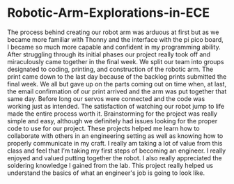 # Robotic-Arm-Explorations-in-ECE
The process behind creating our robot arm was arduous at first but as we became more familiar with Thonny and the interface with the pi pico board, I became so much more capable and confident in my programming ability. After struggling through its initial phases our project really took off and miraculously came together in the final week.
We split our team into groups designated to coding, printing, and construction of the robotic arm. The print came down to the last day because of the backlog prints submitted the final week. We all but gave up on the parts coming out on time when, at last, the email confirmation of our print arrived and the arm was put together that same day. Before long our servos were connected and the code was working just as intended. The satisfaction of watching our robot jump to life made the entire process worth it.
Brainstorming for the project was really simple and easy, although we definitely had issues looking for the proper code to use for our project. These projects helped me learn how to collaborate with others in an engineering setting as well as knowing how to properly communicate in my craft.
I really am taking a lot of value from this class and feel that I’m taking my first steps of becoming an engineer. I really enjoyed and valued putting together the robot. I also really appreciated the soldering knowledge I gained from the lab. This project really helped us understand the basics of what an engineer's job is going to look like.

